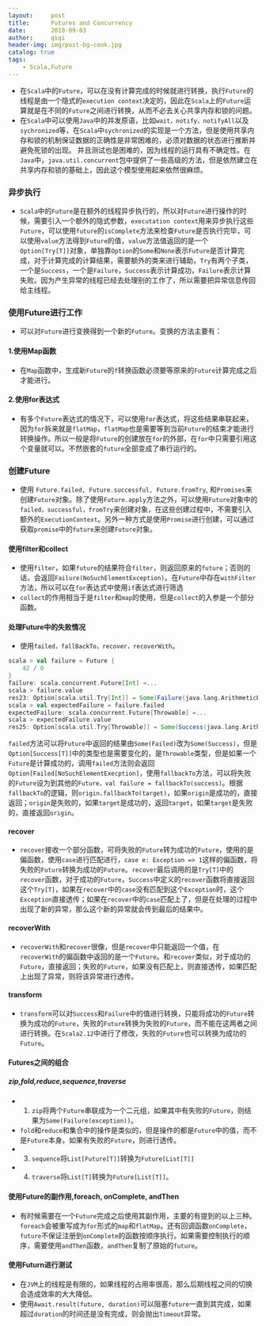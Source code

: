 ```yaml
---
layout:     post
title:      Futures and Concurrency
date:       2018-09-03
author:     qiqi
header-img: img/post-bg-cook.jpg
catalog: true
tags:
    - Scala,Future
---
```



- 在`Scala`中的`Future`，可以在没有计算完成的时候就进行转换，执行`Future`的线程是由一个隐式的`execution context`决定的，因此在`Scala`上的`Future`运算就是在不同的`Future`之间进行转换，从而不必去关心共享内存和锁的问题。
- 在`Scala`中可以使用`Java`中的并发原语，比如`wait，notify，notifyAll`以及`sychronized`等，在`Scala`中`sychronized`的实现是一个方法，但是使用共享内存和锁的机制保证数据的正确性是非常困难的，必须对数据的状态进行推断并避免死锁的出现。  并且测试也是困难的，因为线程的运行具有不确定性。在`Java`中，`java.util.concurrent`包中提供了一些高级的方法，但是依然建立在共享内存和锁的基础上，因此这个模型使用起来依然很麻烦。

### 异步执行
- `Scala`中的`Future`是在额外的线程异步执行的，所以对`Future`进行操作的时候，需要引入一个额外的隐式参数，`executation context`用来异步执行这些`Future`，可以使用`future`的`isComplete`方法来检查`Future`是否执行完毕，可以使用`value`方法得到`Future`的值，`value`方法值返回的是一个`Option[Try[T]]`对象，单独靠`Option`的`Some`和`None`表示`Future`是否计算完成，对于计算完成的计算结果，需要额外的类来进行辅助，`Try`有两个子类，一个是`Success`，一个是`Failure`，`Success`表示计算成功，`Failure`表示计算失败。因为产生异常的线程已经去处理别的工作了，所以需要把异常信息传回给主线程。

### 使用Future进行工作
- 可以对`Future`进行变换得到一个新的`Future`。变换的方法主要有：

#### 1.使用Map函数
- 在`Map`函数中，生成新`Future`的`f`转换函数必须要等原来的`Future`计算完成之后才能进行。

#### 2.使用for表达式
- 有多个`Future`表达式的情况下，可以使用`for`表达式，将这些结果串联起来，因为`for`拆来就是`flatMap`，`flatMap`也是需要等到当前`Future`的结束才能进行转换操作。所以一般是将`Future`的创建放在`for`的外部，在`for`中只需要引用这个变量就可以。不然嵌套的`future`全部变成了串行运行的。

### 创建Future
- 使用 `Future.failed, Future.successful, Future.fromTry`, 和`Promises`来创建`Future`对象。除了使用`Future.apply`方法之外，可以使用`Future`对象中的`failed，successful，fromTry`来创建对象，在这些创建过程中，不需要引入额外的`ExecutionContext`。另外一种方式是使用`Promise`进行创建，可以通过获取`promise`中的`future`来创建`Future`对象。

#### 使用filter和collect
- 使用`filter`，如果`future`的结果符合`filter`，则返回原来的`future`；否则的话，会返回`Failure(NoSuchElementException)`。在`Future`中存在`withFilter`方法，所以可以在`for`表达式中使用`if`表达式进行筛选
- `collect`的作用相当于是`filter`和`map`的使用，但是`collect`的入参是一个部分函数。

#### 处理Future中的失败情况
- 使用`failed，fallBackTo，recover，recoverWith`。
```scala
scala > val failure = Future {
    42 / 0
}
failure: scala.concurrent.Future[Int] =...
scala > failure.value
res23: Option[scala.util.Try[Int]] = Some(Failure(java.lang.ArithmeticException: / by zero))
scala > val expectedFailure = failure.failed 
expectedFailure: scala.concurrent.Future[Throwable] =...
scala > expectedFailure.value
res25: Option[scala.util.Try[Throwable]] = Some(Success(java.lang.ArithmeticException: / by zero))
```
`failed`方法可以将`Future`中返回的结果由`Some(Failed)`改为`Some(Success)`，但是`Option[Success[T]]`中的类型也是需要变化的，是`Throwable`类型，但是如果一个`Future`是计算成功的，调用`failed`方法则会返回`Option[Failed[NoSuchElementExecption]`，使用`fallbackTo`方法，可以将失败的`Future`设为到其他的`Future，val failure = fallbackTo(success)`。根据`fallbackTo`的逻辑，则`origin.fallbackTo(target)`，如果`origin`是成功的，直接返回；`origin`是失败的，如果`target`是成功的，返回`target`，如果`target`是失败的，直接返回`origin`。

#### recover
- `recover`接收一个部分函数，可将失败的`Future`转为成功的`Future`，使用的是偏函数，使用`case`进行匹配进行，`case e: Exception => 1`这样的偏函数，将失败的`Future`转换为成功的`Future`。`recover`最后调用的是`Try[T]`中的`recover`函数，对于成功的`Future`，`Success`中定义的`recover`函数将直接返回这个`Try[T]`，如果在`recover`中的`case`没有匹配到这个`Exception`时，这个`Exception`直接透传；如果在`recover`中的`case`匹配上了，但是在处理的过程中出现了新的异常，那么这个新的异常就会传到最后的结果中。

#### recoverWith 
- `recoverWith`和`recover`很像，但是`recover`中只能返回一个值，在`recoverWith`的偏函数中返回的是一个`Future`。和`recover`类似，对于成功的`Future`，直接返回；失败的`Future`，如果没有匹配上，则直接透传，如果匹配上出现了异常，则将该异常进行透传。

#### transform
- `transform`可以对`Success`和`Failure`中的值进行转换，只能将成功的`Future`转换为成功的`Future`，失败的`Future`转换为失败的`Future`，而不能在这两者之间进行转换。在`Scala2.12`中进行了修改，失败的`Future`也可以转换为成功的`Future`。

#### Futures之间的组合

##### zip,fold,reduce,sequence,traverse
- 1. `zip`将两个`Future`串联成为一个二元组，如果其中有失败的`Future`，则结果为`Some(Failure(exception))`。
- `fold`和`reduce`和集合中的操作是类似的，但是操作的都是`Future`中的值，而不是`Future`本身。如果有失败的`Future`，则进行透传。
- 3. `sequence`将`List[Future[T]]`转换为`Future[List[T]]`
- 4. `traverse`将`List[T]`转换为`Future[List[T]]`。

#### 使用Future的副作用,foreach, onComplete, andThen
- 有时候需要在一个`Future`完成之后使用其副作用，主要的有提到的以上三种。`foreach`会被重写成为`for`形式的`map`和`flatMap`。还有回调函数`onComplete`，`future`不保证注册到`onComplete`的函数按顺序执行。如果需要控制执行的顺序，需要使用`andThen`函数，`andThen`复制了原始的`future`。

#### 使用Futurn进行测试
- 在`JVM`上的线程是有限的，如果线程的占用率很高，那么后期线程之间的切换会造成效率的大大降低。
- 使用`Await.result(future, duration)`可以阻塞`future`一直到其完成，如果超过`duration`的时间还是没有完成，则会抛出`Timeout`异常。







